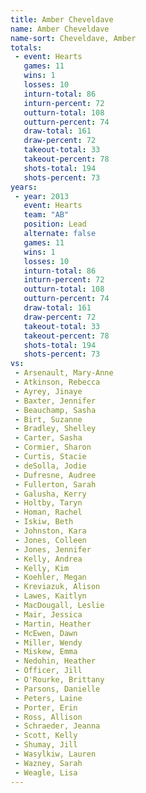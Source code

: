 ```yaml
---
title: Amber Cheveldave
name: Amber Cheveldave
name-sort: Cheveldave, Amber
totals:
 - event: Hearts
   games: 11
   wins: 1
   losses: 10
   inturn-total: 86
   inturn-percent: 72
   outturn-total: 108
   outturn-percent: 74
   draw-total: 161
   draw-percent: 72
   takeout-total: 33
   takeout-percent: 78
   shots-total: 194
   shots-percent: 73
years:
 - year: 2013
   event: Hearts
   team: "AB"
   position: Lead
   alternate: false
   games: 11
   wins: 1
   losses: 10
   inturn-total: 86
   inturn-percent: 72
   outturn-total: 108
   outturn-percent: 74
   draw-total: 161
   draw-percent: 72
   takeout-total: 33
   takeout-percent: 78
   shots-total: 194
   shots-percent: 73
vs:
 - Arsenault, Mary-Anne
 - Atkinson, Rebecca
 - Ayrey, Jinaye
 - Baxter, Jennifer
 - Beauchamp, Sasha
 - Birt, Suzanne
 - Bradley, Shelley
 - Carter, Sasha
 - Cormier, Sharon
 - Curtis, Stacie
 - deSolla, Jodie
 - Dufresne, Audree
 - Fullerton, Sarah
 - Galusha, Kerry
 - Holtby, Taryn
 - Homan, Rachel
 - Iskiw, Beth
 - Johnston, Kara
 - Jones, Colleen
 - Jones, Jennifer
 - Kelly, Andrea
 - Kelly, Kim
 - Koehler, Megan
 - Kreviazuk, Alison
 - Lawes, Kaitlyn
 - MacDougall, Leslie
 - Mair, Jessica
 - Martin, Heather
 - McEwen, Dawn
 - Miller, Wendy
 - Miskew, Emma
 - Nedohin, Heather
 - Officer, Jill
 - O'Rourke, Brittany
 - Parsons, Danielle
 - Peters, Laine
 - Porter, Erin
 - Ross, Allison
 - Schraeder, Jeanna
 - Scott, Kelly
 - Shumay, Jill
 - Wasylkiw, Lauren
 - Wazney, Sarah
 - Weagle, Lisa
---
```

